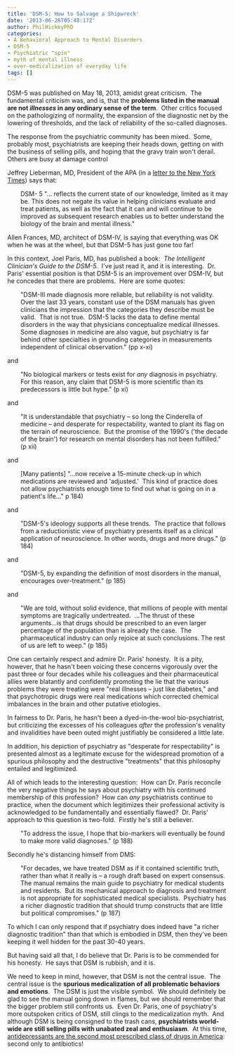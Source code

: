 ```yaml
---
title: 'DSM-5: How to Salvage a Shipwreck'
date: '2013-06-26T05:48:17Z'
author: PhilHickeyPhD
categories:
- A Behavioral Approach to Mental Disorders
- DSM-5
- Psychiatric "spin"
- myth of mental illness
- over-medicalization of everyday life
tags: []
---
```


<p>DSM-5 was published on May 18, 2013, amidst great criticism.  The fundamental criticism was, and is, that the <b>problems listed in the manual are not <i>illnesses</i> in any ordinary sense of the term</b>.  Other critics focused on the pathologizing of normality, the expansion of the diagnostic net by the lowering of thresholds, and the lack of reliability of the so-called diagnoses.</p>
<p>The response from the psychiatric community has been mixed.  Some, probably most, psychiatrists are keeping their heads down, getting on with the business of selling pills, and hoping that the gravy train won't derail.  Others are busy at damage control</p>
<p>Jeffrey Lieberman, MD, President of the APA (in a <a href="http://www.nytimes.com/2013/05/30/opinion/psychiatry-on-the-scientific-spectrum.html">letter to the New York Times</a>) says that:</p>
<p style="padding-left: 30px;">DSM- 5 "… reflects the current state of our knowledge, limited as it may be. This does not negate its value in helping clinicians evaluate and treat patients, as well as the fact that it can and will continue to be improved as subsequent research enables us to better understand the biology of the brain and mental illness."</p>
<p>Allen Frances, MD, architect of DSM-IV, is saying that everything was OK when he was at the wheel, but that DSM-5 has just gone too far!</p>
<p>In this context, Joel Paris, MD, has published a book:  <i>The Intelligent Clinician's Guide to the DSM-5.</i>  I've just read it, and it is interesting.  Dr. Paris' essential position is that DSM-5 is an improvement over DSM-IV, but he concedes that there are problems.  Here are some quotes:</p>
<p style="padding-left: 30px;">"DSM-III made diagnosis more reliable, but reliability is not validity.  Over the last 33 years, constant use of the DSM manuals has given clinicians the impression that the categories they describe must be valid.  That is not true.  DSM-5 lacks the data to define mental disorders in the way that physicians conceptualize medical illnesses.  Some diagnoses in medicine are also vague, but psychiatry is far behind other specialties in grounding categories in measurements independent of clinical observation." (pp x-xi)</p>
<p>and</p>
<p style="padding-left: 30px;">"No biological markers or tests exist for <i>any</i> diagnosis in psychiatry.  For this reason, any claim that DSM-5 is more scientific than its predecessors is little but hype." (p xi)</p>
<p>and</p>
<p style="padding-left: 30px;">"It is understandable that psychiatry – so long the Cinderella of medicine – and desperate for respectability, wanted to plant its flag on the terrain of neuroscience.  But the promise of the 1990's ('the decade of the brain') for research on mental disorders has not been fulfilled." (p xii)</p>
<p>and</p>
<p style="padding-left: 30px;">[Many patients] "…now receive a 15-minute check-up in which medications are reviewed and 'adjusted.'  This kind of practice does not allow psychiatrists enough time to find out what is going on in a patient's life…" p 184)</p>
<p>and</p>
<p style="padding-left: 30px;">"DSM-5's ideology supports all these trends.  The practice that follows from a reductionistic view of psychiatry presents itself as a clinical application of neuroscience. In other words, drugs and more drugs." (p 184)</p>
<p>and</p>
<p style="padding-left: 30px;">"DSM-5, by expanding the definition of most disorders in the manual, encourages over-treatment." (p 185)</p>
<p>and</p>
<p style="padding-left: 30px;">"We are told, without solid evidence, that millions of people with mental symptoms are tragically undertreated.  …The thrust of these arguments…is that drugs should be prescribed to an even larger percentage of the population than is already the case.  The pharmaceutical industry can only rejoice at such conclusions. The rest of us are left to weep." (p 185)</p>
<p>One can certainly respect and admire Dr. Paris' honesty.  It is a pity, however, that he hasn't been voicing these concerns vigorously over the past three or four decades while his colleagues and their pharmaceutical allies were blatantly and confidently promoting the lie that the various problems they were treating were "real illnesses – just like diabetes," and that psychotropic drugs were real medications which corrected chemical imbalances in the brain and other putative etiologies.</p>
<p>In fairness to Dr. Paris, he hasn't been a dyed-in-the-wool bio-psychiatrist, but criticizing the excesses of his colleagues <i>after</i> the profession's venality and invalidities have been outed might justifiably be considered a little late.</p>
<p>In addition, his depiction of psychiatry as "desperate for respectability" is presented almost as a legitimate excuse for the widespread promotion of a spurious philosophy and the destructive "treatments" that this philosophy entailed and legitimized.</p>
<p>All of which leads to the interesting question:  How can Dr. Paris reconcile the very negative things he says about psychiatry with his continued membership of this profession?  How can <i>any</i> psychiatrists continue to practice, when the document which legitimizes their professional activity is acknowledged to be fundamentally and essentially flawed?  Dr. Paris' approach to this question is two-fold.  Firstly he's still a believer.</p>
<p style="padding-left: 30px;">"To address the issue, I hope that bio-markers will eventually be found to make more valid diagnoses." (p 188)</p>
<p>Secondly he's distancing himself from DMS:</p>
<p style="padding-left: 30px;">"For decades, we have treated DSM as if it contained scientific truth, rather than what it really is – a rough draft based on expert consensus.  The manual remains the main guide to psychiatry for medical students and residents.  But its mechanical approach to diagnosis and treatment is not appropriate for sophisticated medical specialists.  Psychiatry has a richer diagnostic tradition that should trump constructs that are little but political compromises." (p 187)</p>
<p>To which I can only respond that if psychiatry does indeed have "a richer diagnostic tradition" than that which is embodied in DSM, then they've been keeping it well hidden for the past 30-40 years.</p>
<p>But having said all that, I do believe that Dr. Paris is to be commended for his honesty.  He says that DSM is rubbish, and it is.</p>
<p>We need to keep in mind, however, that DSM is not the central issue.  The central issue is the <b>spurious medicalization of all problematic behaviors and emotions</b>.  The DSM is just the visible symbol.  We should definitely be glad to see the manual going down in flames, but we should remember that the bigger problem still confronts us.  Even Dr. Paris, one of psychiatry's more outspoken critics of DSM, still clings to the medicalization myth.  And although DSM is being consigned to the trash cans, <b>psychiatrists world-wide are still selling pills with unabated zeal and enthusiasm</b>.  At this time, <a href="http://www.mayoclinicproceedings.org/article/S0025-6196(13)00357-1/abstract">antidepressants are the second most prescribed class of drugs in America</a>: second only to antibiotics!</p>
<p>&nbsp;</p>